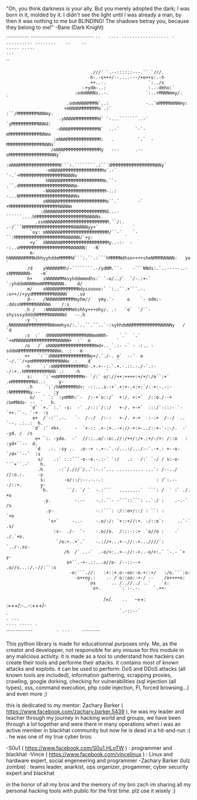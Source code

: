 "Oh, you think darkness is your ally. But you merely adopted the dark; I was born in it, molded by it. I didn't see the light until I was already a man, by then it was nothing to me but BLINDING! The shadows betray you, because they belong to me!" -Bane (Dark Knight)

``````````````  `````````````````````````````````````` ``` ``   ```` `````````````````` ` ``````````
````````  ```                         `   ``    ``                                             `````
`````                                                                                           `  `
```                                                                                                `
 ``                                                                                                 
                                                                                                    
                                                                                                    
                                                                                                    
                                                                                                    
                                    .///` `.--::::::---.`` `///.                                    
                                    h-.-s+++/--....---/+o++s:.-h                                    
                                    ++..-.                `:../s                                    
                                 -+ydm-..:                :..-dmho:`                                
                              :odmNNNNs..-.              `:..+MNNNmmy/.                            `
                           .odmNNNNMMMN`..:              -..`mMMMMNNNNmy:                           
                          +mNNNNMMMMMMMo`.:`             :``/MMMMMMMMNNNmy.                         
                        .yNNNNMMMMMMMMMd` `-...```````..-` `yMMMMMMMMMMNNNd:                        
                       -dNNNMMMMMMMMMMMN`  ..-`      `-`-   mMMMMMMMMMMMMNNmo                       
                      :mNNNMMMMMMMMMMMMM:   .         `.`  -MMMMMMMMMMMMMMNNNs`                     
                     /mNNNMMMMMMMMMMMMMMy   ---      .--   oMMMMMMMMMMMMMMMNNNy`                    
                    :mNNNMMMMMMMMMMMMMMMN```:.````````.:```dMMMMMMMMMMMMMMMMNNNy`                   
                   -mNNNNMMMMMMMMMMMMMMMMo`.-`        `-.`+MMMMMMMMMMMMMMMMMNNNNo                   
                   hNNNNNMMMMMMMMMMMMMMMMm.``-        .``.dMMMMMMMMMMMMMMMMMMNNNm-                  
                  -NNNNNMMMMMMMMMMMMMMMMMM-..:        -...NMMMMMMMMMMMMMMMMMMNNNNs                  
                  oNNNNNMMMMMMMMMMMMMMMMMMo``.`       -` +MMMMMMMMMMMMMMMMMMMNNNNm                  
                 :dNNNNNNMMMMMMMMMMMMMMMMMd...-``````....hMMMMMMMMMMMMMMMMMMMNNNNNs.                
               .ssmNNNNNNMMMMMMMMMMMMMMMMMM.``/:.  .-/```NMMMMMMMMMMMMMMMMMMNNNNNNyy+`             `
             `oy: mNNNNNNMMMMMMMMMMMMMMMMMM/``-`    `-``:MMMMMMMMMMMMMMMMMMMNNNNNN/`+y:            `
             +y`  dNNNNNNMMMMMMMMMMMMMMMMMMy..-:-  --:..oMMMMMMMMMMMMMMMMMMMNNNNNN:  -N`            
             m-   hNNNNNNMMMNdhhyyhddmMMMMMd```:.``.:```hMMMMNdhso++++shmNMMMNNNNN:   yo           `
            /d    yNNNNNMMh/-````````.-/ydNM.``-    -```NNds:.`..-----..-sNMMNNNNN-   -m`           
            h+    sNNNNNMMmsyhddmmmdhs:` `-o/../`  `/-.:+-` `:yhddmNNNNmmNMMMNNNNN.    d/           
            m/    oNNNNNMMMMMMMNdyssoooo:` `:..``.+```.-.  :o++//+yydMMMMMMMMNNNNN`   .so           
            d--   /NNNNNNMMMMMmyhm//   ymy.`-     o    `- odm:-  .ddssNMMMMMNNNNNm    /:s           
           .h /   :NNNNNNNMMMmhshhy+++ohy/. .:   `o`  `/``-shysssyddddNMMMMNNNNNNd   --.h           
           -y `:  .NNNNNNNMMMMMMMMNNmmmhys/:.`..``.``..`-:syhhdmNNMMMMMMMMMMNNNNNy   / `d           
           :s  :`  dNNNNNMMMMMMMMMNNNmmNNh-    `.`  `.`  `+mMNNNNNMMMMMMMMMMNNNNN+  :`  m          `
           /o   /` oNNNNMMMMMMMMMMMMMMmd+.. `.:- -` - -:.. -sddmNMMMMMMMMMMMMNNNm. .:   m          `
           ++   `:``dNNNMMMMMMMMMMMNo+/.`./-. o`  --`  o `-/.``/+omMMMMMMMMMMNNNo .:    d`         `
           -h    `:`:mNNMMMMMMMMMMd-.+.+--:.`.+.-.::.-./-`.:--/:+..hMMMMMMMMMNNh`.:    -h          `
            s:    `:`+mNMMMMMMMMMm- `/:` o/://++:++++:+/+/:/o``:+` .mMMMMMMMMNd..:     y-           
            .h     `:`/hNMMMMMMd+: -::...s-:+`.+:+-.+:+:`/:-+:-.-:- :NMMMMMMNy.--     :y            
             o/   ` `:``:ymMNh:`-  /:-+`o::/`  +:/. +:+`  /::o./--+  /omMNdo- --  `   h.            
             `d` `+.` :.` -s:  -` ./:::`/::/   +-/. +-+`  :::/`-:::- `-`++.``-. `-+  :s             
              o+  /`-:``.-.   `-  /--/  /:-:   +-/. +-+   :-:+  /--/  .. `--. .:..:  h.             
              `d` :` +h+.     -  `+-:: .+-:+..-+://-+:+-../:-+-`-:-/.  -`   -yd. /  /s              
               o+ `:. -ydo.  -`  //::..o/-:o:.//:/++/:/+.:+/-/+: /::o   : :yd+``--  d.              
               `d   .:. -sy ..  .o--+ -.+-.`.-/...:/.../--`.-+.: +--o-  `/d+``--`  :s               
                s/    .:` :.:```-o--o.-.:-` `:/   .:   /:` `-/ / s:-o-```+``.-`    h.               
                .h      -:`/.///`/..`:-.:`... .......... ...`: /--../ //:o.:.     -y                
                 s:       -o/::/:--.-.-.:                    : /`:.---/::+.       y-                
                 `h.       ``/. `/ `  -.:```   ........`  ```: /  ` :` ./.       +o                 
                  .y.         -.--    -.:.``- -```::```: ..`./ :    .-.-`       /s                  
                   .y-                -.:```: :/::o+/::/ : ``: :              `+o                   
                    `s+`     -..-     -.o/:/: `+::+//:+. -/::o`:     ..`-`   .s/                    
                      :s-  ./-  `-    -.o//o.  /:::-::+  `o//o :    -`  ./.`+o.                     
                       `/o:+..+`.`    -.://+...+--//:-+...////`:    `../-.ss-                       
                          /h  /` ..-`  .-o/+:..+--//:-+..-o/+:.` `-.- `+  y-                        
                           o+``.-+-.::...o//o- /--::--+ .o//s...:/.-//:``:s                         
                            -o:```.//:   :+::+.o--oo:-o.+::+/   :/o.```:o:                          
                              -o++oy.:    .- /`o::oo:-+-/ --    /o++++o:                            
                                   `os      .. /..//../ ..`    `s:                                  
                                    `o+.       `:`:-.-.     `.++-                                   
`                                     `/+/.`    `.  .`   `-++:`                                     
                                         `:+++/:-...-:+++/-                                         
``                                            `.-::--`                                              
`                                                                                                  `
```                                                                                               ``
``                                                                                              ````
````` `                                                                                    ``  `````
``````````     ` `                                         ` `   `   ` ``   ` ```     `` ```````````                      



This python library is made for educationnal purposes only. Me, as the creator and developper, not responsible for any misuse for this module in any malicious activity. it is made as a tool to understand how hackers can create their tools and performe their attacks. it contains most of known attacks and exploits.
it can be used to perform: DoS and DDoS attacks (all known tools are included), information gathering, scrapping proxies, crawling, google dorking, checking for vulnerabilities (sql injection (all types), xss, command execution, php code injection, FI, forced browsing...) and even more ;)

this is dedicated to my mentor: Zachary Barker ( https://www.facebook.com/zachary.barker.5439 ), he was my leader and teacher through my journey in hacking world and groups, we have been through a lot together and were there in many operations when i was an active member in blackhat community but now he is dead in a hit-and-run :( . he was one of my true cyber bros:

-S0u1 ( https://www.facebook.com/S0u1.HLoTW ) : programmer and blackhat
-Vince ( https://www.facebook.com/vincelinux ) : Linux and hardware expert, social engeneering and programmer
-Zachary Barker (lulz zombie) : teams leader, anarkist, ops organizer, progammer, cyber security expert and blackhat

in the honor of all my bros and the memory of my bro zach im sharing all my personal hacking tools with public for the first time. plz use it wisely :)
